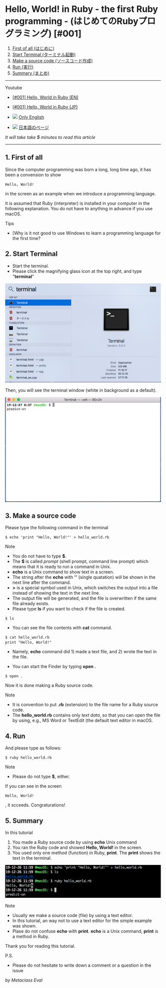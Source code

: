 

# Hello, World! in Ruby - the first Ruby programming - (はじめてのRubyプログラミング) [#001]

1. [First of all (はじめに)](#1-first-of-all-%E3%81%AF%E3%81%98%E3%82%81%E3%81%AB)
2. [Start Terminal (ターミナル起動)](#2-start-terminal-%E3%82%BF%E3%83%BC%E3%83%9F%E3%83%8A%E3%83%AB%E8%B5%B7%E5%8B%95)
3. [Make a source code (ソースコード作成)](#3-make-a-source-code-%E3%82%BD%E3%83%BC%E3%82%B9%E3%82%B3%E3%83%BC%E3%83%89%E4%BD%9C%E6%88%90)
4. [Run (実行)](#4-run-%E5%AE%9F%E8%A1%8C)
5. [Summary (まとめ)](#5-summary-%E3%81%BE%E3%81%A8%E3%82%81)

----

Youtube
* [[#001] Hello, World in Ruby (EN)](https://www.youtube.com/watch?v=-eNrtL38UKc)
* [[#001] Hello, World in Ruby (JP)](https://www.youtube.com/watch?v=nHY1uPXSCfU)

* <img src="../png/en.png" width="20"> [Only English](en/hello_world_001_en.md)
* <img src="../png/jp.png" width="20"> [日本語のページ](jp/hello_world_001_jp.md)

*It will take take **5** minutes to read this article*

----

## 1. First of all

Since the computer programming was born a long, long time ago, it has been a convension to show

```
Hello, World!
```

in the screen as an example when we introduce a programming language.

It is assumed that Ruby (interpreter) is installed in your computer in the following explanation. You do not have to anything in advance if you use macOS.

Tips
* [Why is it not good to use Windows to learn a programming language for the first time?

## 2. Start Terminal

* Start the terminal.
* Please click the magnifying glass icon at the top right, and type "**terminal**"

![terminal](https://github.com/metaclass-eval/ruby_programming/blob/master/png/terminal.png)

Then, you will see the terminal window (white in background as a default).

![terminal_default](https://github.com/metaclass-eval/ruby_programming/blob/master/png/terminal_default.png)

## 3. Make a source code

Please type the following command in the terminal

```
$ echo 'print "Hello, World!"' > hello_world.rb
```

Note
* You do not have to type **$**.
* The **$** is called *prompt* (shell prompt, command line prompt) which means that it is ready to run a command in Unix.
* **echo** is a Unix command to show text in a screen.
* The string after the **echo** with **''** (single quatation) will be shown in the next line after the command.
* **>** is a special symbol used in Unix, which switches the output into a file instead of showing the text in the next line.
* The output file will be generated, and the file is overwritten if the same file already exists.
* Please type **ls** if you want to check if the file is created.

```
$ ls
```

* You can see the file contents with **cat** command.

```
$ cat hello_world.rb
print "Hello, World!"
```

* Namely, **echo** command did 1) made a text file, and 2) wrote the text in the file.


* You can start the Finder by typing **open .**


```
$ open .
```

Now it is done making a Ruby source code.

Note
* It is convention to put **.rb** (extension) to the file name for a Ruby source code.
* The **hello_world.rb** contains only *text data*, so that you can open the file by using, e.g., MS Word or TextEdit (the default text editor in macOS.

## 4. Run

And please type as follows:

```
$ ruby hello_world.rb
```

Note
* Please do not type **$**, either.

If you can see in the screen

```
Hello, World!
```

, it scceeds. Congraturations!

## 5. Summary

In this tutorial

1. You made a Ruby source code by using **echo** Unix command
2. You ran the Ruby code and showed **Hello, World!** in the screen.
3. You used only one method (function) in Ruby, **print**. The **print** shows the text in the terminal.

![hello_world](https://github.com/metaclass-eval/ruby_programming/blob/master/png/hello_world.png)


Note
* Usually we make a source code (file) by using a text editor.
* In this tutorial, an way not to use a text editor for the simple example was shown.
* Plase do not confuse **echo** with **print**. **echo** is a Unix command, **print** is a method in Ruby.

Thank you for reading this tutorial.

P.S.
* Please do not hesitate to write down a comment or a question in the issue

*by Metaclass Eval*


